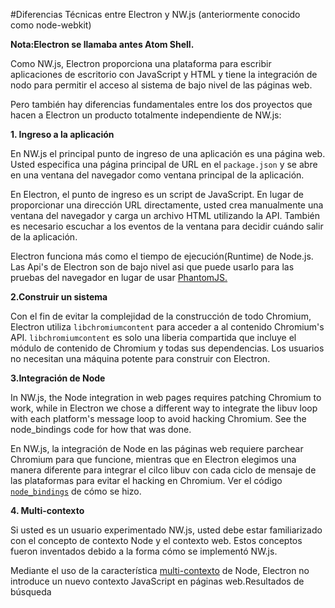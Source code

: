 #Diferencias Técnicas entre Electron y  NW.js (anteriormente conocido como node-webkit)

**Nota:Electron se llamaba antes Atom Shell.**

Como NW.js, Electron proporciona una plataforma para escribir aplicaciones de escritorio con JavaScript y HTML y tiene la integración de nodo para permitir el acceso al sistema de bajo nivel de las páginas web.

Pero también hay diferencias fundamentales entre los dos proyectos que hacen a Electron un producto totalmente independiente de NW.js:

**1. Ingreso a la aplicación**

En NW.js el principal punto de ingreso de una aplicación es una página web. Usted especifica una página principal de URL en el `package.json` y se abre en una ventana del navegador como ventana principal de la aplicación.

En Electron, el punto de ingreso es un script de JavaScript. En lugar de proporcionar una dirección URL directamente, usted crea manualmente una ventana del navegador y carga un archivo HTML utilizando la API. También es necesario escuchar a los eventos de la ventana para decidir cuándo salir de la aplicación.

Electron funciona más como el tiempo de ejecución(Runtime) de Node.js. Las Api's de Electron son de bajo nivel asi que  puede usarlo para las pruebas del navegador en lugar de  usar [PhantomJS.](http://phantomjs.org/)

**2.Construir un sistema**

Con el fin de evitar la complejidad de la construcción de todo Chromium, Electron utiliza `libchromiumcontent` para acceder a al contenido  Chromium's API. `libchromiumcontent` es solo una liberia compartida que incluye el módulo de contenido de Chromium y todas sus dependencias. Los usuarios no necesitan una máquina potente para construir con Electron.

**3.Integración de Node**

In NW.js, the Node integration in web pages requires patching Chromium to work, while in Electron we chose a different way to integrate the libuv loop with each platform's message loop to avoid hacking Chromium. See the node_bindings code for how that was done.

En NW.js, la integración de Node en las páginas web requiere parchear Chromium para que funcione, mientras que en Electron elegimos una manera diferente para integrar el cilco libuv con cada ciclo de mensaje de las plataformas para evitar el hacking en Chromium. Ver el código [`node_bindings`][node-bindings] de cómo se hizo.


**4. Multi-contexto**

Si usted es un usuario experimentado NW.js, usted debe estar familiarizado con el concepto de contexto Node y el contexto web. Estos conceptos fueron inventados debido a la forma cómo se implementó NW.js.

Mediante el uso de la característica [multi-contexto](http://strongloop.com/strongblog/whats-new-node-js-v0-12-multiple-context-execution/) de Node, Electron no introduce un nuevo contexto JavaScript en páginas web.Resultados de búsqueda

[node-bindings]: https://github.com/atom/electron/tree/master/atom/common
